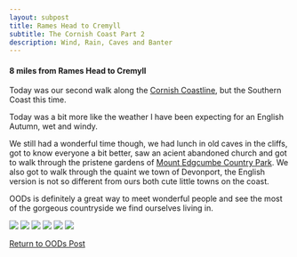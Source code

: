 ```yaml
---
layout: subpost
title: Rames Head to Cremyll
subtitle: The Cornish Coast Part 2
description: Wind, Rain, Caves and Banter
---
```


<h4> 8 miles from Rames Head to Cremyll </h4>

Today was our second walk along the <a target="_blank" href="http://www.cornwallinfocus.co.uk/walking/kingsand.php">Cornish Coastline</a>, but the Southern Coast this time. 

Today was a bit more like the weather I have been expecting for an English Autumn, wet and windy.

We still had a wonderful time though, we had lunch in old caves in the cliffs, got to know everyone a bit better, saw an acient abandoned church and got to walk through the pristene gardens of <a target="_blank" href="https://www.visitcornwall.com/things-to-do/attractions/south-coast/cawsand/mount-edgcumbe-house-and-country-park">Mount Edgcumbe Country Park</a>. We also got to walk through the quaint we town of Devonport, the English version is not so different from ours both cute little towns on the coast.

OODs is definitely a great way to meet wonderful people and see the most of the gorgeous countryside we find ourselves living in.

<img src="https://adventuresofthetravellingtwins.com/Photos/2013-10-26-RamesHeadToCremyll/day11-min.JPG" class="image1">
<img src="https://adventuresofthetravellingtwins.com/Photos/2013-10-26-RamesHeadToCremyll/day12-min.JPG" class="image1">
<img src="https://adventuresofthetravellingtwins.com/Photos/2013-10-26-RamesHeadToCremyll/day13-min.JPG" class="image1">
<img src="https://adventuresofthetravellingtwins.com/Photos/2013-10-26-RamesHeadToCremyll/day14-min.JPG" class="image1">
<img src="https://adventuresofthetravellingtwins.com/Photos/2013-10-26-RamesHeadToCremyll/day15-min.JPG" class="image1">
<img src="https://adventuresofthetravellingtwins.com/Photos/2013-10-26-RamesHeadToCremyll/day16-min.JPG" class="image1">

<a href="https://adventuresofthetravellingtwins.com/2013/09/21/oddswalks/">Return to OODs Post</a>
